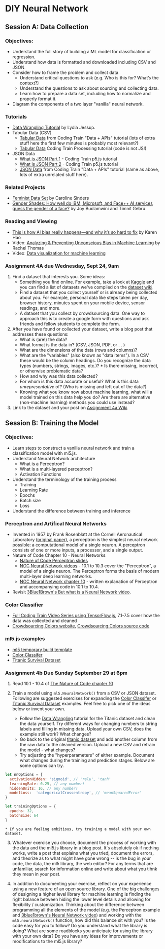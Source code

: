 # DIY Neural Network

## Session A: Data Collection

### Objectives:
* Understand the full story of building a ML model for classification or regression.
* Understand how data is formatted and downloaded including CSV and JSON.
* Consider how to frame the problem and collect data.
    * Understand critical questions to ask (e.g. Who is this for? What’s the context?)
    * Understand the questions to ask about sourcing and collecting data.
    * Learn how to prepare a data set, including how to normalize and properly format it.
* Diagram the components of a two layer "vanilla" neural network.

### Tutorials
* [Data Wrangling Tutorial](https://github.com/ml5js/Intro-ML-Arts-IMA/blob/source/04_diy_neural/data-tutorial.md) by Lydia Jessup.
* Tabular Data (CSV)
   * [Tabular Data](https://youtu.be/RfMkdvN-23o) from Coding Train "Data + APIs" tutorial (lots of extra stuff here the first few minutes is probably most relevant?)
   * [Tabular Data](https://youtu.be/woaR-CJEwqc) Coding Train Processing tutorial (code is not JS!)
* JSON Data
   * [What is JSON Part 1](https://youtu.be/_NFkzw6oFtQ) - Coding Train p5.js tutorial
   * [What is JSON Part 2](https://youtu.be/118sDpLOClw) - Coding Train p5.js tutorial
   * [JSON Data](https://youtu.be/uxf0--uiX0I) from Coding Train "Data + APIs" tutorial (same as above, lots of extra unrelated stuff here).

### Related Projects
* [Feminist Data Set](https://carolinesinders.com/feminist-data-set/) by Caroline Sinders
* [Gender Shades: How well do IBM, Microsoft, and Face++ AI services guess the gender of a face?](http://gendershades.org/) by Joy Buolamwini and Timnit Gebru

### Reading and Viewing
* [This is how AI bias really happens—and why it’s so hard to fix](https://www.technologyreview.com/s/612876/this-is-how-ai-bias-really-happensand-why-its-so-hard-to-fix/) by Karen Hao
* Video: [Analyzing & Preventing Unconscious Bias in Machine Learning](https://www.infoq.com/presentations/unconscious-bias-machine-learning) by Rachel Thomas
* Video: [Data visualization for machine learning](https://vimeo.com/304131671)

### Assignment 4A due Wednesday, Sept 24, 9am
1. Find a dataset that interests you. Some ideas:
    * Something you find online. For example, take a look at [Kaggle](https://www.kaggle.com/) and you can find a list of datasets we've compiled on the [dataset wiki](https://github.com/ml5js/Intro-ML-Arts-IMA/wiki/Datasets).
    * Find a dataset that you collect yourself or is already being collected about you. For example, personal data like steps taken per day, browser history, minutes spent on your mobile device, sensor readings, and more.
    * A dataset that you collect by crowdsourcing data. One way to approach this is to create a google form with questions and ask friends and fellow students to complete the form.
2. After you have found or collected your dataset, write a blog post that addresses these questions:
    * What is (are!) the data?
    * What format is the data in? (CSV, JSON, PDF, or . . )
    * What are the dimensions of the data (rows and columns)?
    * What are the "variables" (also known as "data items"). In a CSV these would be the column headings. Do you recognize the data types (numbers, strings, images, etc.)?    * Is there missing, incorrect, or otherwise problematic data?
    * How and why was this data collected?
    * For whom is this data accurate or useful? What is this data *unrepresentative* of? (Who is missing and left out of the data?)
    * Knowing what you know now about machine learning, what will a model trained on this data help you do? Are there are alternative (non-machine learning) methods you could use instead?
3. Link to the dataset and your post on [Assignment 4a Wiki](https://github.com/ml5js/Intro-ML-Arts-IMA/wiki/Assignment-4a).

## Session B: Training the Model

### Objectives:
* Learn steps to construct a vanilla neural network and train a classification model with ml5.js.
* Understand Neural Network architecture
    * What is a Perceptron?
    * What is a multi-layered perceptron?
    * Activation Functions
* Understand the terminology of the training process
    * Training
    * Learning Rate
    * Epochs
    * Batch size
    * Loss
* Understand the difference between training and inference

### Perceptron and Artifical Neural Networks
* Invented in 1957 by Frank Rosenblatt at the Cornell Aeronautical Laboratory ([original paper](http://www.ling.upenn.edu/courses/cogs501/Rosenblatt1958.pdf)), a perceptron is the simplest neural network possible: a computational model of a single neuron. A perceptron consists of one or more inputs, a processor, and a single output.
* Nature of Code Chapter 10 - Neural Networks
   * [Nature of Code Perceptron slides](https://drive.google.com/open?id=1jB5dSPH5kvrCRsgFOhmOWPG31FYgfgbO)
   * [NOC Neural Network videos](https://youtu.be/XJ7HLz9VYz0?list=PLRqwX-V7Uu6aCibgK1PTWWu9by6XFdCfh) - 10.1 to 10.3 cover the "Perceptron", a model of a single neuron. The Perceptron forms the basis of modern multi-layer deep learning networks.
   * [NOC Neural Network chapter 10](https://natureofcode.com/book/chapter-10-neural-networks/) - written explanation of Perceptron and accompanying code in 10.1 to 10.4.
* Revisit [3Blue1Brown's But what is a Neural Network video](https://youtu.be/aircAruvnKk).

### Color Classifier
* [Full Coding Train Video Series using TensorFlow.js](https://youtu.be/y59-frfKR58?list=PLRqwX-V7Uu6bmMRCIoTi72aNWHo7epX4L), 7.1-7.5 cover how the data was collected and cleaned
* [Crowdsourcing Colors website](https://codingtrain.github.io/CrowdSourceColorData/index.html), [Crowdsourcing Colors source code](https://github.com/CodingTrain/CrowdSourceColorData)

### ml5.js examples
* [ml5 temporary build template](https://editor.p5js.org/ima_ml/sketches/A7vSIICpf)
* [Color Classifer](https://editor.p5js.org/ima_ml/sketches/WOLz4pub3)
* [Titanic Survival Dataset](https://editor.p5js.org/ima_ml/sketches/_I1AbpA9h)

### Assignment 4b Due Sunday September 29 at 6pm

1. Read 10.1 - 10.4 of [The Nature of Code chapter 10](https://natureofcode.com/book/chapter-10-neural-networks/)

2. Train a model using `ml5.NeuralNetwork()` from a CSV or JSON dataset. Following are suggested exercises for expanding the [Color Classifer](https://editor.p5js.org/ima_ml/sketches/WOLz4pub3) or [Titanic Survival Dataset](https://editor.p5js.org/ima_ml/sketches/_I1AbpA9h) examples. Feel free to pick one of the ideas below or invent your own.
    * Follow the [Data Wrangling](https://github.com/ml5js/Intro-ML-Arts-IMA/blob/source/04_diy_neural/data-tutorial.md) tutorial for the Titanic dataset and clean the data yourself. Try different ways for changing numbers to string labels and filling in missing data. Upload your own CSV, does the example still work? What changes?
    * Go back to the original [titanic dataset](https://docs.google.com/spreadsheets/d/1UKmuTgY8qWnZ-jQm9NBL0HGwlJS4e4VQTgNXTtluTCw/edit#gid=1774164161) and add another column from the raw data to the cleaned version. Upload a new CSV and retrain the model - what changes?
    * Try adjusting the "hyperparameters" of either example. Document what changes during the training and prediction stages. Below are some options can try.

```javascript
let nnOptions = {
  activationHidden: 'sigmoid', // 'relu', 'tanh'
  learningRate: 0.25, // any number!
  hiddenUnits: 16, // any number!
  modelLoss:  'categoricalCrossentropy', // 'meanSquaredError'
}

let trainingOptions = {
  epochs: 32,
  batchSize: 64
}
```
    * If you are feeling ambitious, try training a model with your own dataset.

3. Whatever exercise you choose, document the process of working with the data and the ml5.js library in a blog post. It's absolutely ok if nothing works, write a post that explains what you tried, document the errors, and theorize as to what might have gone wrong -- is the bug in your code, the data, the ml5 library, the web editor? For any terms that are unfamiliar, search for information online and write about what you tihnk they mean in your post.

4. In addition to documenting your exercise, reflect on your experience using a new feature of an open source library. One of the big challenges of designing a higher level library for machine learning is finding the right balance between hiding the lower level details and allowing for flexibility / customization. Thinking about the difference between programming all the elements of the model (e.g. the Perceptron example and [3blue1brown's Neural Network video](https://youtu.be/aircAruvnKk)) and working with the `ml5.neuralNetwork()` function, how did this balance sit with you? Is the code easy for you to follow? Do you understand what the library is doing? What are some roadblocks you anticipate for using the library with your own data? Do you have any ideas for improvements or modifications to the ml5.js library?

